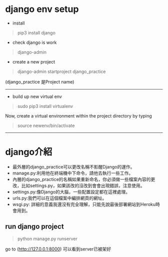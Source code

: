 # django env setup

* install
> pip3 install django
* check django is work
> django-admin
* create a new project
> django-admin startproject django_practice

(django_practice 是Project name)

----

* build up new virtual env

> sudo pip3 install virtualenv

Now, create a virtual environment within the project directory by typing
 
> source newenv/bin/activate

---

# django介紹

* 最外層的django_practice可以更改名稱不影醒Django的運作。
* manage.py:利用他在終端機中下命令，請他去執行一些工作。
* 內層的django_practice的名稱如果重新命名，你必須做一些檔案內容的更改，比如settings.py，如果該改的沒改到會會出現錯誤，注意使用。
* settings.py:像Django的大腦，一些配置設定都在這裡處理。
* urls.py:我們可以在這個檔案中編排網頁的網址。
* wsgi.py: 詳細的意義我還沒有完全理解，只能先說最後部署網站到Heroku時會用到。

## run django project
> python manage.py runserver

go to (http://127.0.0.1:8000) 可以看到server已被架好
